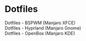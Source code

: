 # Dotfiles
<!--For break put "\" in the end of the line -->
Dotfiles - BSPWM (Manjaro XFCE)  
Dotfiles - Hyprland (Manjaro Gnome)\
Dotfiles - OpenBox (Manjaro KDE)
